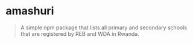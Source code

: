 # amashuri
> A simple npm package that lists all primary and secondary schools that are registered by REB and WDA in Rwanda.
